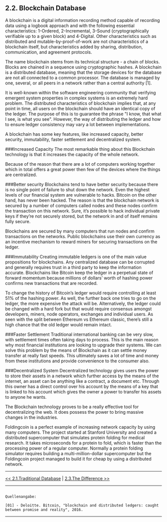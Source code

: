 ## 2.2. Blockchain Database 
A blockchain is a digital information recording method capable of recording data using a logbook approach and with the following essential characteristics: 1-Ordered, 2-Incremental, 3-Sound (cryptographically verifiable up to a given block) and 4-Digital. Other characteristics such as distributed and mutable-by-proof-of-work are not characteristics of a blockchain itself, but characteristics added by sharing, distribution, communication, and agreement protocols.

The name blockchain stems from its technical structure - a chain of blocks. Blocks are chained in a sequence using cryptographic hashes. A blockchain is a distributed database, meaning that the storage devices for the database are not all connected to a common processor. The database is managed by one, several, or all peers in a network rather than a central authority [1].

It is well-known within the software engineering community that verifying emergent system properties in complex systems is an extremely hard problem. The distributed characteristics of blockchain implies that, at any point in time, all users on the blockchain should have an identical copy of the ledger. The purpose of this is to guarantee the phrase "I know, that what I see, is what you see". However, the way of distributing the ledger and how to ensure ledger consistency may vary a lot between implementations.

A blockchain has some key features, like increased capacity, better security, immutability, faster settlement and decentralized system.

###Increased Capacity
The most remarkable thing about this Blockchain technology is that it increases the capacity of the whole network. 

Because of the reason that there are a lot of computers working together which in total offers a great power then few of the devices where the things are centralized.

###Better security
Blockchains tend to have better security because there is no single point of failure to shut down the network. Even the highest levels of our financial system are vulnerable to hacks. Bitcoin on the other hand, has never been hacked. The reason is that the blockchain network is secured by a number of computers called nodes and these nodes confirm the transaction on this network. Sure, it’s possible to hack individual private keys if they’re not securely stored, but the network in and of itself remains fully secure.

Blockchains are secured by many computers that run nodes and confirm transactions on the networks. Public blockchains use their own currency as an incentive mechanism to reward miners for securing transactions on the ledger.

###Immutability
Creating immutable ledgers is one of the main value propositions for blockchains. Any centralized database can be corrupted and generally requires trust in a third party to keep the information accurate. Blockchains like Bitcoin keep the ledger in a perpetual state of forward momentum because millions of dollars’ worth of hashing power confirms new transactions that are recorded.

To change the history of Bitcoin’s ledger would require controlling at least 51% of the hashing power. As well, the further back one tries to go on the ledger, the more expensive the attack will be. Alternatively, the ledger could be changed with a hard fork but that would require consensus amongst developers, miners, node operators, exchanges and individual users. As seen with the split between Ethereum vs Ethereum classic, there’s still a high chance that the old ledger would remain intact.

###Faster Settlement
Traditional international banking can be very slow, with settlement times often taking days to process. This is the main reason why most financial institutions are looking to upgrade their systems. We can solve this problem by the means of Blockchain as it can settle money transfer at really fast speeds. This ultimately saves a lot of time and money from these institutions and provide convenience to the consumer also.

###Decentralized System
Decentralized technology gives users the power to store their assets in a network which further access by the means of the internet, an asset can be anything like a contract, a document etc. Through this owner has a direct control over his account by the means of a key that is linked to his account which gives the owner a power to transfer his assets to anyone he wants.

The Blockchain technology proves to be a really effective tool for decentralizing the web. It does possess the power to bring massive changes in the industries.

Foldingcoin is a perfect example of increasing network capacity by using many computers. The project started at Stanford University and created a distributed supercomputer that simulates protein folding for medical research. It takes microseconds for a protein to fold, which is faster than the processing power of a regular computer. Normally a protein folding simulator requires building a multi-million-dollar supercomputer but the Foldingcoin project managed to build it for cheap by using a distributed network.

***

[<< 2.1.Traditional Database](2.1.Traditional_Database.md) | [2.3.The Difference >>](2.3.The_Difference.md)

***

```

Quellenangabe:

[01] - Deloitte. Bitcoin, "blockchain and distributed ledgers: caught between promise and reality", 2016.

```

***
